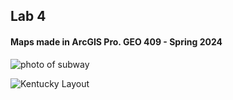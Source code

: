 
## Lab 4
#### Maps made in ArcGIS Pro. GEO 409 - Spring 2024

![photo of subway](https://live.staticflickr.com/65535/54365150100_de5b8e19c6_k.jpg" )

![Kentucky Layout](https://github.com/user-attachments/assets/827ad29d-a701-4e49-9423-5bb010f11a9e)

